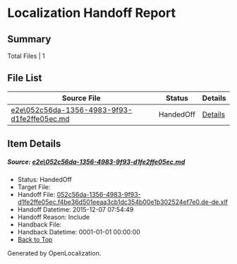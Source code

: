 # <a name='report-top'></a> Localization Handoff Report

## Summary
 Total Files | 1

## File List
 Source File | Status | Details 
 ----------- | ------ | ------- 
 [e2e\052c56da-1356-4983-9f93-d1fe2ffe05ec.md](https://github.com/OpenLocalizationTest/oltest/blob/b1d18acdcab9ce206b4def5380c14e2b07490951/e2e/052c56da-1356-4983-9f93-d1fe2ffe05ec.md) | HandedOff | [Details](#789e1ff2b4f8374df3defc90b3989a1521128dee1)

## Item Details
##### <a name='789e1ff2b4f8374df3defc90b3989a1521128dee1'></a> Source: [e2e\052c56da-1356-4983-9f93-d1fe2ffe05ec.md](https://github.com/OpenLocalizationTest/oltest/blob/b1d18acdcab9ce206b4def5380c14e2b07490951/e2e/052c56da-1356-4983-9f93-d1fe2ffe05ec.md)
* Status: HandedOff
* Target File: 
* Handoff File: [052c56da-1356-4983-9f93-d1fe2ffe05ec.f4be36d501eeaa3cb1dc354b00e1b302524ef7e0.de-de.xlf](https://github.com/OpenLocalizationTestOrg/olhandoff/blob/6bd2b08c335cb3abf6c5cf36ac1f45a18ca2a886/ol-handoff/OpenLocalizationTestOrg/oltest.de-de/yanz/052c56da-1356-4983-9f93-d1fe2ffe05ec.f4be36d501eeaa3cb1dc354b00e1b302524ef7e0.de-de.xlf)
* Handoff Datetime: 2015-12-07 07:54:49
* Handoff Reason: Include
* Handback File: 
* Handback Datetime: 0001-01-01 00:00:00
* [Back to Top](#report-top)


Generated by OpenLocalization.
